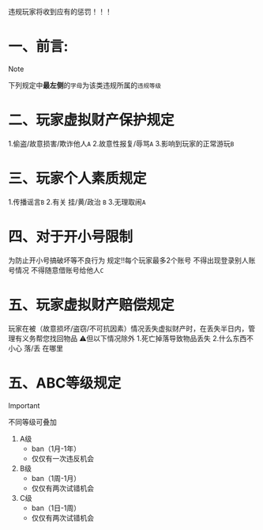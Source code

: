 违规玩家将收到应有的惩罚！！！
# 一、前言:
> [!NOTE]
> 下列规定中**最左侧**的`字母`为该类违规所属的`违规等级`
# 二、玩家虚拟财产保护规定
1.偷盗/故意损害/欺诈他人`A`
2.故意性报复/辱骂`A`
3.影响到玩家的正常游玩`B`
# 三、玩家个人素质规定
1.传播谣言`B`
2.有关 挂/黄/政治 `B`
3.无理取闹`A`
# 四、对于开小号限制
为防止开小号搞破坏等不良行为
规定‼️每个玩家最多2个账号
不得出现登录别人账号情况
不得随意借账号给他人`C`
# 五、玩家虚拟财产赔偿规定
玩家在被（故意损坏/盗窃/不可抗因素）情况丢失虚拟财产时，在丢失半日内，管理有义务帮您找回物品
:warning:但以下情况除外
1.死亡掉落导致物品丢失
2.什么东西不小心 落/丢 在哪里
# 五、ABC等级规定
> [!IMPORTANT]
> 不同等级可叠加
1. A级
    - ban（1月-1年）
    - 仅仅有一次违反机会
2. B级
    - ban（1周-1月）
    - 仅仅有两次试错机会
3. C级
    - ban（1日-1周）
    - 仅仅有两次试错机会